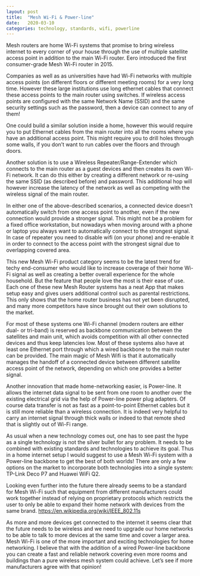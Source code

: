 ```yaml
---
layout: post
title:  "Mesh Wi-Fi & Power-line"
date:   2020-03-10
categories: technology, standards, wifi, powerline
---
```


Mesh routers are home Wi-Fi systems that promise to bring wireless internet to every corner of your house through the use of multiple satellite access point in addition to the main Wi-Fi router.
Eero introduced the first consumer-grade Mesh Wi-Fi router in 2015.

Companies as well as as universities have had Wi-Fi networks with multiple access points (on different floors or different meeting rooms) for a very long time.
However these large institutions use long ethernet cables that connect these access points to the main router using switches.
If wireless access points are configured with the same Network Name (SSID) and the same security settings such as the password, then a device can connect to any of them!

One could build a similar solution inside a home, however this would require you to put Ethernet cables from the main router into all the rooms where you have an additional access point.
This might require you to drill holes through some walls, if you don’t want to run cables over the floors and through doors.

Another solution is to use a Wireless Repeater/Range-Extender which connects to the main router as a guest devices and then creates its own Wi-Fi network.
It can do this either by creating a different network or re-using the same SSID (as described before) and password.
This additional hop will however increase the latency of the network as well as competing with the wireless signal of the main router.

In either one of the above-described scenarios, a connected device doesn’t automatically switch from one access point to another, even if the new connection would provide a stronger signal.
This might not be a problem for a fixed office workstation, but nowadays when moving around with a phone or laptop you always want to automatically connect to the strongest signal.
In case of repeater you need to disable wifi (on your phone) and re-enable it in order to connect to the access point with the strongest signal due to overlapping covered area.

This new Mesh Wi-Fi product category seems to be the latest trend for techy end-consumer who would like to increase coverage of their home Wi-Fi signal as well as creating a better overall experience for the whole household.
But the feature that people love the most is their ease of use.
Each one of these new Mesh Router systems has a neat App that makes setup easy and gives users additional control such as parental restrictions.
This only shows that the home router business has not yet been disrupted, and many more competitors have since brought out their own solutions to the market.

For most of these systems one Wi-Fi channel (modern routers are either dual- or tri-band) is reserved as backbone communication between the satellites and main unit, which avoids competition with all other connected devices and thus keep latencies low.
Most of these systems also have at least one Ethernet port through which a wired backbone to the main router can be provided.
The main magic of Mesh Wifi is that it automatically manages the handoff of a connected device between different satellite access point of the network, depending on which one provides a better signal.

Another innovation that made home-networking easier, is Power-line.
It allows the internet data signal to be sent from one room to another over the existing electrical grid via the help of Power-line power plug adapters.
Of course data transfer is not as fast as a point-to-point Ethernet cables but it is still more reliable than a wireless connection.
It is indeed very helpful to carry an internet signal through thick walls or indeed to that remote shed that is slightly out of Wi-Fi range.

As usual when a new technology comes out, one has to see past the hype as a single technology is not the silver bullet for any problem.
It needs to be combined with existing standards and technologies to achieve its goal. Thus in a home internet setup I would suggest to use a Mesh Wi-Fi system with a Power-line backbone to get the best of both worlds!
There are only a few options on the market to incorporate both technologies into a single system: TP-Link Deco P7 and Huawei WiFi Q2.

Looking even further into the future there already seems to be a standard for Mesh Wi-Fi such that equipment from different manufacturers could work together instead of relying on proprietary protocols which restricts the user to only be able to expand their home network with devices from the same brand.
https://en.wikipedia.org/wiki/IEEE_802.11s

As more and more devices get connected to the internet it seems clear that the future needs to be wireless and we need to upgrade our home networks to be able to talk to more devices at the same time and cover a larger area.
Mesh Wi-Fi is one of the more important and exciting technologies for home networking.
I believe that with the addition of a wired Power-line backbone you can create a fast and reliable network covering even more rooms and buildings than a pure wireless mesh system could achieve.
Let’s see if more manufacturers agree with that opinion!
